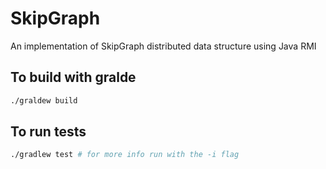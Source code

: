 # SkipGraph
 An implementation of SkipGraph distributed data structure using Java RMI


## To build with gralde
```bash
./graldew build
```


## To run tests
```bash
./gradlew test # for more info run with the -i flag
```
